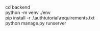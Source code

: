 cd backend<br>
python -m venv ./env<br>
pip install -r .\authtutorial\requirements.txt<br>
python manage.py runserver
